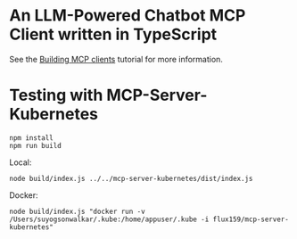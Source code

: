 # An LLM-Powered Chatbot MCP Client written in TypeScript

See the [Building MCP clients](https://modelcontextprotocol.io/tutorials/building-a-client) tutorial for more information.

# Testing with MCP-Server-Kubernetes

```
npm install
npm run build
```

Local:
```
node build/index.js ../../mcp-server-kubernetes/dist/index.js
```

Docker:
```
node build/index.js "docker run -v /Users/suyogsonwalkar/.kube:/home/appuser/.kube -i flux159/mcp-server-kubernetes"
```

